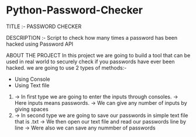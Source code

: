 # Python-Password-Checker


TITLE :- PASSWORD CHECKER

DESCRIPTION :- Script to check how many times a password has been hacked using Password API

ABOUT THE PROJECT
    In this project we are going to build a tool that can be used in real world to securely check if you passwords have ever been hacked. we are going to use 2 types of     methods:-
  * Using Console
  * Using Text file
  1) -> In first type we are going to enter the inputs through consoles. 
     -> Here inputs means passwords.
     -> We can give any number of inputs by giving spaces
  2) -> In second type we are going to save our passwords in simple text file that is .txt 
     -> We then open our text file and read our passwords line by line
     -> Were also we can save any nummber of passwords
   
